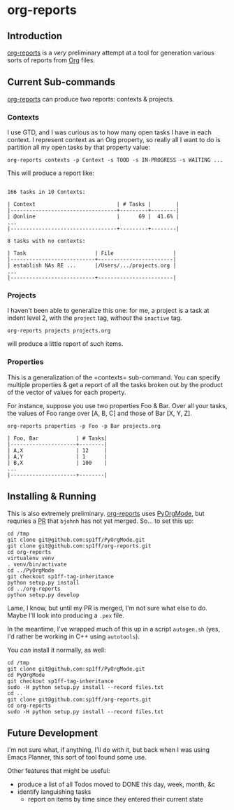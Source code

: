 # org-reports

## Introduction

[org-reports](https://www.github.com/sp1ff/org-reports) is a *very*
preliminary attempt at a tool for generation various sorts of reports
from [Org](https://www.org-mode.org) files.

## Current Sub-commands

[org-reports](https://www.github.com/sp1ff/org-reports) can produce
two reports: contexts & projects.

### Contexts

I use GTD, and I was curious as to how many open tasks I have in each
context. I represent context as an Org property, so really all I want
to do is partition all my open tasks by that property value:

``` shell
org-reports contexts -p Context -s TOOD -s IN-PROGRESS -s WAITING ...
```
This will produce a report like:

``` text

166 tasks in 10 Contexts:

| Context                          | # Tasks |        |
|----------------------------------+---------+--------|
| @online                          |      69 |  41.6% |
...
|----------------------------------+---------+--------|

8 tasks with no contexts:

| Task                      | File                   |
|---------------------------+------------------------|
| establish NAs RE ...      |/Users/.../projects.org |
...
|---------------------------+------------------------|
```

### Projects

I haven't been able to generalize this one: for me, a project is a task
at indent level 2, with the `project` tag, *without* the `inactive` tag.

``` shell
org-reports projects projects.org
```

will produce a little report of such items.

### Properties

This is a generalization of the =contexts= sub-command. You can
specify multiple properties & get a report of all the tasks broken
out by the product of the vector of values for each property.

For instance, suppose you use two properties Foo & Bar. Over all
your tasks, the values of Foo range over [A, B, C] and those of
Bar [X, Y, Z].

``` shell
org-reports properties -p Foo -p Bar projects.org

| Foo, Bar            | # Tasks|
|---------------------+--------|
| A,X                 | 12     |
| A,Y                 | 1      |
| B,X                 | 100    |
...
|---------------------+--------|
```

## Installing & Running

This is also extremely
preliminary. [org-reports](https://www.github.com/sp1ff/org-reports)
uses [PyOrgMode](https://github.com/bjonnh/PyOrgMode/), but requries
a [PR](https://github.com/bjonnh/PyOrgMode/pull/41) that `bjohnh` has
not yet merged. So... to set this up:

``` shell
cd /tmp
git clone git@github.com:sp1ff/PyOrgMode.git
git clone git@github.com:sp1ff/org-reports.git
cd org-reports
virtualenv venv
. venv/bin/activate
cd ../PyOrgMode
git checkout sp1ff-tag-inheritance
python setup.py install
cd ../org-reports
python setup.py develop
```

Lame, I know, but until my PR is merged, I'm not sure what else
to do. Maybe I'll look into producing a `.pex` file.

In the meantime, I've wrapped much of this up in a script `autogen.sh`
(yes, I'd rather be working in C++ using `autotools`).

You _can_ install it normally, as well:

``` shell
cd /tmp
git clone git@github.com:sp1ff/PyOrgMode.git
cd PyOrgMode
git checkout sp1ff-tag-inheritance
sudo -H python setup.py install --record files.txt
cd ..
git clone git@github.com:sp1ff/org-reports.git
cd org-reports
sudo -H python setup.py install --record files.txt
```

## Future Development

I'm not sure what, if anything, I'll do with it, but back when I
was using Emacs Planner, this sort of tool found some use.

Other features that might be useful:

  - produce a list of all Todos moved to DONE this day, week, month, &c
  - identify languishing tasks
    - report on items by time since they entered their current state
